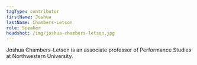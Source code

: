 ```yaml
---
tagType: contributor
firstName: Joshua
lastName: Chambers-Letson
role: Speaker
headshot: /img/joshua-chambers-letson.jpg
---
```

Joshua Chambers-Letson is an associate professor of Performance Studies at Northwestern University.
